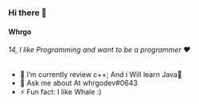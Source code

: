 ### Hi there 👋

#### Whrgo
###### 14, I like Programming and want to be a programmer ❤

- 🌱 I’m currently review c++; And i Will learn Java💜
- 💬 Ask me about At whrgodev#0643
- ⚡ Fun fact: I like Whale :)
